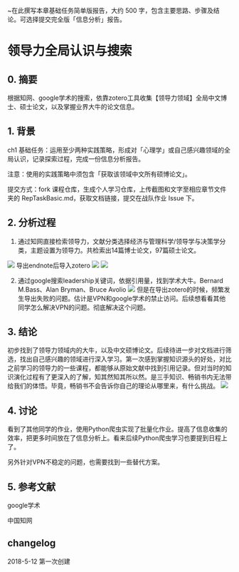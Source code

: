 ~在此撰写本章基础任务简单版报告，大约 500 字，包含主要思路、步骤及结论。可选择提交完全版「信息分析」报告。


# 领导力全局认识与搜索

## 0. 摘要
根据知网、google学术的搜索，依靠zotero工具收集【领导力领域】全局中文博士、硕士论文，以及掌握业界大牛的论文信息。

## 1. 背景

ch1 基础任务：运用至少两种实践策略，形成对「心理学」或自己感兴趣领域的全局认识，记录探索过程，完成一份信息分析报告。

注意：使用的实践策略中须包含「获取该领域中文所有硕博论文」。

提交方式：fork 课程仓库，生成个人学习仓库，上传截图和文字至相应章节文件夹的 RepTaskBasic.md，获取文档链接，提交在战队作业 Issue 下。

## 2. 分析过程
1. 通过知网直接检索领导力，文献分类选择经济与管理科学/领导学与决策学分类，主题设置为领导力。共检索出14篇博士论文，97篇硕士论文。

![](https://i.imgur.com/4sT9fCT.png)
导出endnote后导入zotero
![](https://i.imgur.com/j1WRdYl.png)
![](https://i.imgur.com/hRVjTPp.png)

2. 通过google搜索leadership关键词，依据引用量，找到学术大牛。Bernard M.Bass、Alan Bryman、Bruce Avolio
![](https://i.imgur.com/4AE0FxZ.png)
但是在导出zotero的时候，频繁发生导出失败的问题。估计是VPN和google学术的禁止访问。后续想看看其他同学怎么解决VPN的问题。彻底解决这个问题。

## 3. 结论

初步找到了领导力领域内的大牛，以及中文硕博论文。后续待进一步对文档进行筛选，找出自己感兴趣的领域进行深入学习。第一次感到掌握知识源头的好处，对比之前学习的领导力的一些课程，都能够从原始文献中找到引用记录。但对当时的知识演化过程有了更深入的了解，知其然知其所以然。是三手知识、畅销书内无法带给我们的体悟。毕竟，畅销书不会告诉你自己的理论从哪里来，有什么挑战。
![](https://i.imgur.com/vBlhkf5.png)

## 4. 讨论

看到了其他同学的作业，使用Python爬虫实现了批量化作业。提高了信息收集的效率，把更多时间放在了信息分析上。看来后续Python爬虫学习也要提到日程上了。

另外针对VPN不稳定的问题，也需要找到一些替代方案。

## 5. 参考文献
google学术 

中国知网

## changelog
2018-5-12 第一次创建